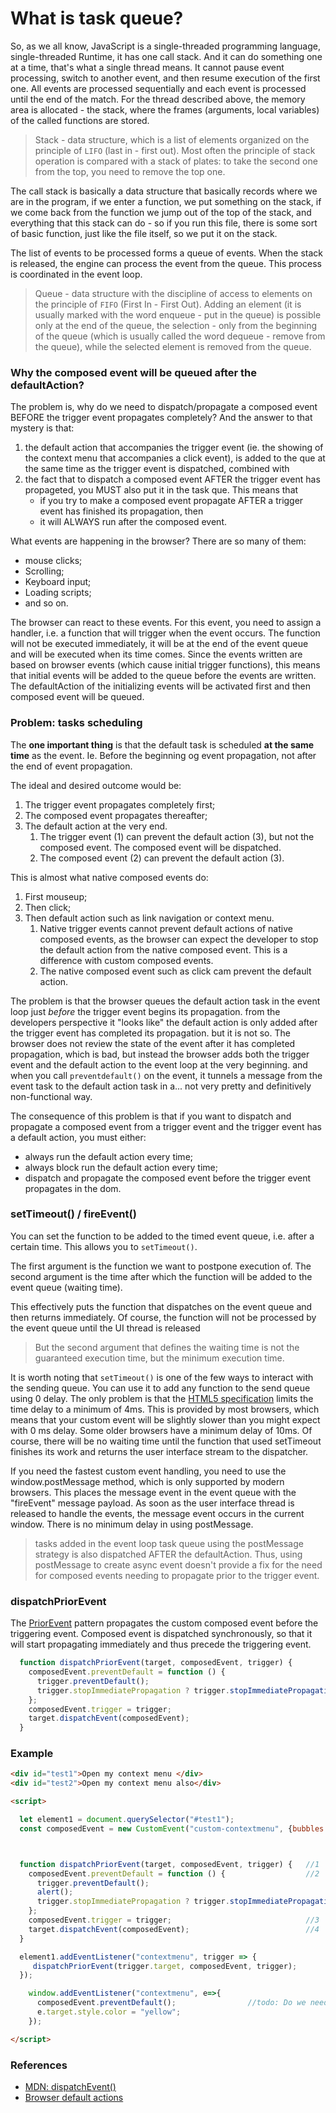 # What is task queue?

So, as we all know, JavaScript is a single-threaded programming language, single-threaded Runtime, it has one call stack.
 And it can do something one at a time, that's what a single thread means. It cannot pause event processing, switch to 
another event, and then resume execution of the first one. All events are processed sequentially and each event is processed 
until the end of the match. For the thread described above, the memory area is allocated - the stack, where the frames 
(arguments, local variables) of the called functions are stored.
 
>Stack - data structure, which is a list of elements organized on the principle of `LIFO` (last in - first out). Most often
the principle of stack operation is compared with a stack of plates: to take the second one from the top, you need to 
remove the top one.  

The call stack is basically a data structure that basically records where we are in the program, if we enter a function,
we put something on the stack, if we come back from the function we jump out of the top of the stack, and everything 
that this stack can do - so if you run this file, there is some sort of basic function, just like the file itself, so
we put it on the stack. 

The list of events to be processed forms a queue of events. When the stack is released, the engine can process the 
event from the queue. This process is coordinated in the event loop.

>Queue - data structure with the discipline of access to elements on the principle of `FIFO` (First In - First Out).
Adding an element (it is usually marked with the word enqueue - put in the queue) is possible only at the end of the 
queue, the selection - only from the beginning of the queue (which is usually called the word dequeue - remove from the queue),
while the selected element is removed from the queue.

### Why the composed event will be queued after the defaultAction? 

The problem is, why do we need to dispatch/propagate a composed event BEFORE the trigger event propagates completely? And 
the answer to that mystery is that: 
   1. the default action that accompanies the trigger event (ie. the showing of the context menu that accompanies a 
   click event), is added to the que at the same time as the trigger event is dispatched, combined with 
   2. the fact that to dispatch a composed event AFTER the trigger event has propageted, you MUST also put it in the task 
   que. This means that 
        * if you try to make a composed event propagate AFTER a trigger event has finished its 
   propagation, then 
        * it will ALWAYS run after the composed event.


What events are happening in the browser? There are so many of them:
- mouse clicks;
- Scrolling;
- Keyboard input;
- Loading scripts;
- and so on.

The browser can react to these events. For this event, you need to assign a handler, i.e. a function that will trigger 
when the event occurs. The function will not be executed immediately, it will be at the end of the event queue and will
be executed when its time comes. Since the events written are based on browser events (which cause initial trigger functions),
this means that initial events will be added to the queue before the events are written. The defaultAction of the 
initializing events will be activated first and then composed event will be queued.

### Problem: tasks scheduling

The **one important thing** is that the default task is scheduled **at the same time** as the event. Ie. Before the beginning 
og event propagation, not after the end of event propagation.

The ideal and desired outcome would be:
1. The trigger event propagates completely first;
2. The composed event propagates thereafter;
3. The default action at the very end.
    1. The trigger event (1) can prevent the default action (3), but not the composed event. The composed event will be dispatched.
    2. The composed event (2) can prevent the default action (3).

This is almost what native composed events do:
1. First mouseup;
2. Then click;
3. Then default action such as link navigation or context menu.
    1. Native trigger events cannot prevent default actions of native composed events, as the browser can expect the 
       developer to stop the default action from the native composed event. This is a difference with custom composed events.
    2. The native composed event such as click cam prevent the default action.


The problem is that the browser queues the default action task in the event loop just _before_ the trigger event begins its
propagation. from the developers perspective it "looks like" the default action is only added after the trigger event has
completed its propagation. but it is not so. The browser does not review the state of the event after it has completed
propagation, which is bad, but instead the browser adds both the trigger event and the default action to the event loop
at the very beginning. and when you call `preventdefault()` on the event, it tunnels a message from the event task to the
 default action task in a... not very pretty and definitively non-functional way. 

The consequence of this problem is that if you want to dispatch and propagate a composed event from a trigger event and 
the trigger event has a default action, you must either:
   * always run the default action every time;
   * always block run the default action every time;
   * dispatch and propagate the composed event before the trigger event propagates in the dom.

### setTimeout() / fireEvent()
You can set the function to be added to the timed event queue, i.e. after a certain time. This allows you to `setTimeout()`.

The first argument is the function we want to postpone execution of. The second argument is the time after which the
function will be added to the event queue (waiting time).

This  effectively puts the function that dispatches on the event queue and then returns immediately. Of course, the 
function will not be processed by the event queue until the UI thread is released

> But the second argument that defines the waiting time is not the guaranteed execution time, but the minimum execution time.

It is worth noting that `setTimeout()` is one of the few ways to interact with the sending queue. You can use it to add any
function to the send queue using 0 delay. The only problem is that the [HTML5 specification](https://html.spec.whatwg.org/multipage/timers-and-user-prompts.html#timers) limits the time delay to
a minimum of 4ms. This is provided by most browsers, which means that your custom event will be slightly slower than you
might expect with 0 ms delay. Some older browsers have a minimum delay of 10ms. Of course, there will be no
waiting time until the function that used setTimeout finishes its work and returns the user interface stream to the dispatcher.

If you need the fastest custom event handling, you need to use the window.postMessage method, which is only supported by 
modern browsers. This places the message event in the event queue with the "fireEvent" message payload. As soon as the
user interface thread is released to handle the events, the message event occurs in the current window. There is no minimum
delay in using postMessage.

> tasks added in the event loop task queue using the postMessage strategy is also dispatched AFTER the defaultAction. 
Thus, using postMessage to create async event doesn't provide a fix for the need for composed events needing to propagate 
prior to the trigger event.


### dispatchPriorEvent

The [PriorEvent](https://github.com/orstavik/JoiEvents/blob/bb0ab1b2c67e504954d64346da6cbd47d84400ea/docs/2_EventToEvent/7_Pattern3_PriorEvent.md) 
pattern propagates the custom composed event before the triggering event. Composed event is dispatched synchronously, 
so that it will start propagating immediately and thus precede the triggering event.


```javascript
  function dispatchPriorEvent(target, composedEvent, trigger) {   
    composedEvent.preventDefault = function () {                 
      trigger.preventDefault();
      trigger.stopImmediatePropagation ? trigger.stopImmediatePropagation() : trigger.stopPropagation();
    };
    composedEvent.trigger = trigger;                              
    target.dispatchEvent(composedEvent);                          
  }

```

### Example 

```html
<div id="test1">Open my context menu </div>
<div id="test2">Open my context menu also</div>

<script>

  let element1 = document.querySelector("#test1");
  const composedEvent = new CustomEvent("custom-contextmenu", {bubbles: true, composed: true});



  function dispatchPriorEvent(target, composedEvent, trigger) {   //1
    composedEvent.preventDefault = function () {                  //2
      trigger.preventDefault();
      alert();
      trigger.stopImmediatePropagation ? trigger.stopImmediatePropagation() : trigger.stopPropagation();
    };
    composedEvent.trigger = trigger;                              //3
    target.dispatchEvent(composedEvent);                          //4
  }

  element1.addEventListener("contextmenu", trigger => {
     dispatchPriorEvent(trigger.target, composedEvent, trigger);
  });

    window.addEventListener("contextmenu", e=>{
      composedEvent.preventDefault();                //todo: Do we need to prevent composed event inside initial event listener to prevent default action??
      e.target.style.color = "yellow";
    });

</script>
```

### References

* [MDN: dispatchEvent()](https://developer.mozilla.org/en-US/docs/Web/API/EventTarget/dispatchEvent)
* [Browser default actions](https://javascript.info/default-browser-action)
